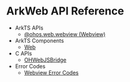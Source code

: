 # ArkWeb API Reference

- ArkTS APIs
  - [@ohos.web.webview (Webview)](js-apis-webview.md)
- ArkTS Components
  - [Web](ts-basic-components-web.md)
- C APIs
  - [OHWebJSBridge](native_interface_arkweb.md)
- Error Codes
  - [Webview Error Codes](errorcode-webview.md)
<!--no_check-->